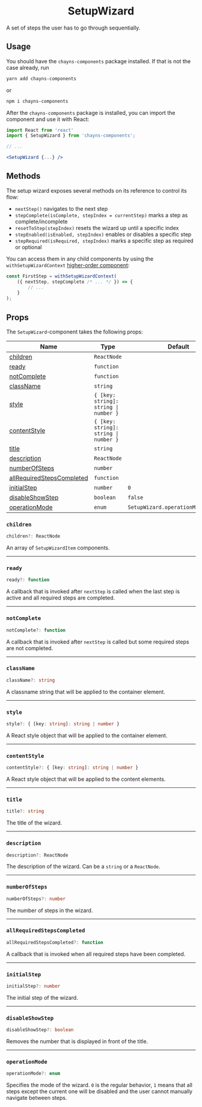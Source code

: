 <div align="center"><h1>SetupWizard</h1></div>

A set of steps the user has to go through sequentially.

## Usage

You should have the `chayns-components` package installed. If that is not the
case already, run

```bash
yarn add chayns-components
```

or

```bash
npm i chayns-components
```

After the `chayns-components` package is installed, you can import the component
and use it with React:

```jsx
import React from 'react'
import { SetupWizard } from 'chayns-components';

// ...

<SetupWizard {...} />
```

## Methods

The setup wizard exposes several methods on its reference to control its flow:

-   `nextStep()` navigates to the next step
-   `stepComplete(isComplete, stepIndex = currentStep)` marks a step as
    complete/incomplete
-   `resetToStep(stepIndex)` resets the wizard up until a specific index
-   `stepEnabled(isEnabled, stepIndex)` enables or disables a specific step
-   `stepRequired(isRequired, stepIndex)` marks a specific step as required or
    optional

You can access them in any child components by using the
`withSetupWizardContext`
[higher-order component](https://reactjs.org/docs/higher-order-components.html):

```js
const FirstStep = withSetupWizardContext(
    ({ nextStep, stepComplete /* ... */ }) => {
        // ...
    }
);
```

## Props

The `SetupWizard`-component takes the following props:

| Name                                                    | Type                                  | Default                             | Required |
| ------------------------------------------------------- | ------------------------------------- | ----------------------------------- | :------: |
| [children](#children)                                   | `ReactNode`                           |                                     |          |
| [ready](#ready)                                         | `function`                            |                                     |          |
| [notComplete](#notcomplete)                             | `function`                            |                                     |          |
| [className](#classname)                                 | `string`                              |                                     |          |
| [style](#style)                                         | `{ [key: string]: string \| number }` |                                     |          |
| [contentStyle](#contentstyle)                           | `{ [key: string]: string \| number }` |                                     |          |
| [title](#title)                                         | `string`                              |                                     |          |
| [description](#description)                             | `ReactNode`                           |                                     |          |
| [numberOfSteps](#numberofsteps)                         | `number`                              |                                     |          |
| [allRequiredStepsCompleted](#allrequiredstepscompleted) | `function`                            |                                     |          |
| [initialStep](#initialstep)                             | `number`                              | `0`                                 |          |
| [disableShowStep](#disableshowstep)                     | `boolean`                             | `false`                             |          |
| [operationMode](#operationmode)                         | `enum`                                | `SetupWizard.operationMode.DEFAULT` |          |

### `children`

```ts
children?: ReactNode
```

An array of `SetupWizardItem` components.

---

### `ready`

```ts
ready?: function
```

A callback that is invoked after `nextStep` is called when the last step is
active and all required steps are completed.

---

### `notComplete`

```ts
notComplete?: function
```

A callback that is invoked after `nextStep` is called but some required steps
are not completed.

---

### `className`

```ts
className?: string
```

A classname string that will be applied to the container element.

---

### `style`

```ts
style?: { [key: string]: string | number }
```

A React style object that will be applied to the container element.

---

### `contentStyle`

```ts
contentStyle?: { [key: string]: string | number }
```

A React style object that will be applied to the content elements.

---

### `title`

```ts
title?: string
```

The title of the wizard.

---

### `description`

```ts
description?: ReactNode
```

The description of the wizard. Can be a `string` or a `ReactNode`.

---

### `numberOfSteps`

```ts
numberOfSteps?: number
```

The number of steps in the wizard.

---

### `allRequiredStepsCompleted`

```ts
allRequiredStepsCompleted?: function
```

A callback that is invoked when all required steps have been completed.

---

### `initialStep`

```ts
initialStep?: number
```

The initial step of the wizard.

---

### `disableShowStep`

```ts
disableShowStep?: boolean
```

Removes the number that is displayed in front of the title.

---

### `operationMode`

```ts
operationMode?: enum
```

Specifies the mode of the wizard. `0` is the regular behavior, `1` means that
all steps except the current one will be disabled and the user cannot manually
navigate between steps.
